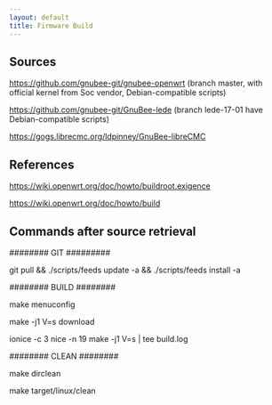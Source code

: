 ```yaml
---
layout: default
title: Firmware Build
---
```


## Sources

https://github.com/gnubee-git/gnubee-openwrt (branch master, with official kernel from Soc vendor, Debian-compatible scripts) 

https://github.com/gnubee-git/GnuBee-lede (branch lede-17-01 have Debian-compatible scripts)

https://gogs.librecmc.org/ldpinney/GnuBee-libreCMC



## References

https://wiki.openwrt.org/doc/howto/buildroot.exigence

https://wiki.openwrt.org/doc/howto/build

## Commands after source retrieval

######## GIT #########

git pull && ./scripts/feeds update -a && ./scripts/feeds install -a

######## BUILD ########

make menuconfig

make -j1 V=s download

ionice -c 3 nice -n 19 make -j1 V=s \| tee build.log

######## CLEAN ########

make dirclean

make target/linux/clean
